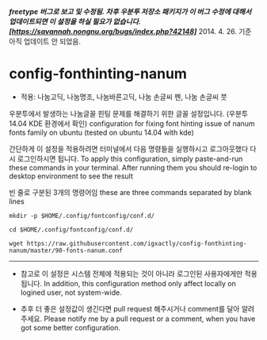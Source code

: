 ***freetype 버그로 보고 및 수정됨. 차후 우분투 저장소 패키지가 이 버그 수정에 대해서 업데이트되면 이 설정을 하실 필요가 없습니다. [https://savannah.nongnu.org/bugs/index.php?42148]***
2014. 4. 26. 기준 아직 업데이트 안 되었음.

config-fonthinting-nanum
========================

* 적용: 나눔고딕, 나눔명조, 나눔바른고딕, 나눔 손글씨 펜, 나눔 손글씨 붓

우분투에서 발생하는 나눔글꼴 힌팅 문제를 해결하기 위한 글꼴 설정입니다. (우분투 14.04 KDE 환경에서 확인)
configuration for fixing font hinting issue of nanum fonts family on ubuntu (tested on ubuntu 14.04 with kde)

간단하게 이 설정을 적용하려면 터미널에서 다음 명령들을 실행하시고 로그아웃했다 다시 로그인하시면 됩니다.
To apply this configuration, simply paste-and-run these commands in your terminal. After running them you should re-login to desktop environment to see the result


빈 줄로 구분된 3개의 명령어임 these are three commands separated by blank lines

`mkdir -p $HOME/.config/fontconfig/conf.d/`

`cd $HOME/.config/fontconfig/conf.d/`

`wget https://raw.githubusercontent.com/igxactly/config-fonthinting-nanum/master/90-fonts-nanum.conf`





-------------------------

* 참고로 이 설정은 시스템 전체에 적용되는 것이 아니라 로그인된 사용자에게만 적용됩니다.
In addition, this configuration method only affect locally on logined user, not system-wide.

* 추후 더 좋은 설정값이 생긴다면 pull request 해주시거나 comment를 달아 알려주세요.
Please notify me by a pull request or a comment, when you have got some better configuration.
